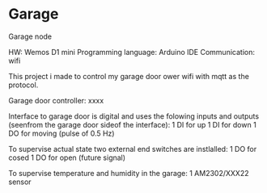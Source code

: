 # Garage
Garage node

HW: Wemos D1 mini
Programming language: Arduino IDE
Communication: wifi

This project i made to control my garage door ower wifi with mqtt as the protocol.

Garage door controller: xxxx

Interface to garage door is digital and uses the folowing inputs and outputs (seenfrom the garage door sideof the interface):
1 DI for up
1 DI for down
1 DO for moving (pulse of 0.5 Hz)

To supervise actual state two external end switches are instlalled:
1 DO for cosed
1 DO for open (future signal)

To supervise temperature and humidity in the garage:
1 AM2302/XXX22 sensor